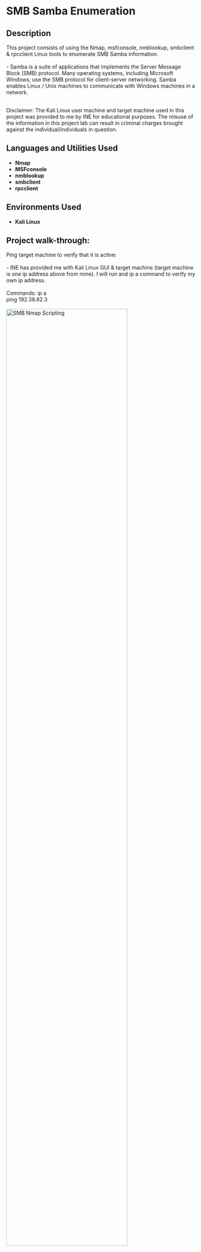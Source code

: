 <h1>SMB Samba Enumeration</h1>


<h2>Description</h2>
This project consists of using the Nmap, msfconsole, nmblookup, smbclient & rpcclient Linux tools to enumerate SMB Samba information. 
<br />
<br />
- Samba is a suite of applications that implements the Server Message Block (SMB) protocol. Many operating systems, including Microsoft Windows, use the SMB protocol for client-server networking. Samba enables Linux / Unix machines to communicate with Windows machines in a network.
<br />
<br />

Disclaimer: The Kali Linux user machine and target machine used in this project was provided to me by INE for educational purposes. The misuse of the information in this project lab can result in criminal charges brought against the individual/individuals in question.
<br />


<h2>Languages and Utilities Used</h2>

- <b>Nmap</b>
- <b>MSFconsole</b>
- <b>nmblookup</b>
- <b>smbclient</b>
- <b>rpcclient</b>


<h2>Environments Used </h2>

- <b>Kali Linux</b>

<h2>Project walk-through:</h2>

<p align="left">
Ping target machine to verify that it is active: <br/>
<br/>
- INE has provided me with Kali Linux GUI & target machine (target machine is one ip address above from mine).  I will run and ip a command to verify my own ip address. 
<br/>
<br/>
Commands: ip a
<br/>
ping 192.38.82.3
<br/>
<br/>
<img src="https://i.imgur.com/9RWD15O.png" height="80%" width="80%" alt="SMB Nmap Scripting" class="center"/>
<br />
<br />
<br />
<br />
<br />
<br />
<br />
Run Nmap scan on target machine to try to find open ports: <br/>
<br/>
- We can see that port 445 (SMB) and 139 are open.
<br/>
<br/>
Command: nmap 192.38.82.3
<br/>
<br/>
<img src="https://i.imgur.com/NrI3Get.png" height="80%" width="80%" alt="SMB Nmap Scripting" class="center"/>
<br />
<br />
<br />
<br />
<br />
<br />
<br />
Run Nmap scan that will enumerate further details for ports 445 & 139: <br/>
<br/>
- We can now see the version that port 139 & 445 are running.  It looks like some version of Samba 3.x - 4.x is running for these open ports.
<br/>
<br/>
Command: nmap 192.38.82.3 -p 445,139 -sV
<br/>
<br/>
<img src="https://i.imgur.com/2capKNz.png" height="80%" width="80%" alt="SMB Nmap Scripting" class="center"/>
<br />
<br />
<br />
<br />
<br />
<br />
<br />
Run Nmap scan that will enumerate open UDP ports: <br/>
<br/>
- The past Nmap scans were for tcp ports. I will now run an Nmap scan that will look for open UDP ports. This can be done by adding -sU to the command so that Nmap will specifically target open UDP ports.
<br/>
- UDP port scans usually take a long time, so I'll add --top-ports 25 in order to scan the top 25 ports so that the scan can be a bit faster for the purpose of the lab. --open means that the Nmap command will only enumerate open ports and not closed ports.
<br/>
- We can see that UDP port 137 is open, and it's version is Samba nmbd.
<br/>
<br/>
Command: nmap 192.38.82.3 -sU --top-port 25 --open -sV
<br/>
<br/>
<img src="https://i.imgur.com/aqGUO8Q.png" height="80%" width="80%" alt="SMB Nmap Scripting" class="center"/>
<br />
<br />
<br />
<br />
<br />
<br />
<br />
Run msfconsole (Metasploit Framework Console) to use as enumeration tool: <br/>
<br/>
- We will use the Metasploit Framework Console tool to enumerate the actual Samba version.
<br/>
<br/>
Command: msfconsole
<br/>
<br/>
<img src="https://i.imgur.com/x9ihQ8l.png" height="80%" width="80%" alt="SMB Nmap Scripting" class="center"/>
<br />
<br />
<br />
<br />
<br />
<br />
<br />
Run msfconsole (Metasploit Framework Console) to enumerate SMB version of the target machine: <br/>
<br/>
- While using the msfconsole tool, you can use the show options command as a way to get help with which commands can be used.
<br/>
- We can see the RHOSTS change to the target machine in the screenshot down below. Once I set the target host, I was able to use the command exploit to begin enumeration.
<br/>
- It looks like the SMB version of the target machine is Samba 4.3.11-Ubuntu.
<br/>
<br/>
Commands:  use auxiliary/scanner/smb/smb_version
<br/>
set rhosts 192.38.82.3
<br/>
exploit
<br/>
<br/>
<img src="https://i.imgur.com/Ei1Nyt2.png" height="80%" width="80%" alt="SMB Nmap Scripting" class="center"/>
<br />
<br />
<br />
<br />
<br />
<br />
<br />
Run nmblookup to find the NetBIOS computer name of Samba server: <br/>
<br/>
- nmblookup is used to query NetBIOS names and map them to IP addresses in a network using NetBIOS over TCP/IP queries.
<br/>
- The nmblookup command can display the hostname, workgroup and MAC address of the given IP address.
<br/>
- We can see that the computer name of the Samba server is SAMBA-RECON. The number 20 next the the NetBIOS name means that there is a Samba server that can be connected to.
<br/>
<br/>
Command:  nmblookup -A 192.38.82.3
<br/>
<br/>
<img src="https://i.imgur.com/IZHAhQW.png" height="80%" width="80%" alt="SMB Nmap Scripting" class="center"/>
<br />
<br />
<br />
<br />
<br />
<br />
<br />
Utilize the smbclient tool to verify if it is possible to connect to the Samba server: <br/>
<br/>
- The command below will check if a null session (-N) is possible on the Samba server. 
<br/>
- We can see that the command indeed enumerated a list of sharenames with IPC$ being one of them. This means that the Samba server does in fact allow null sessions.
<br/>
<br/>
Command:  smbclient -L 192.38.82.3 -N
<br/>
<br/>
<img src="https://i.imgur.com/8eNrCbT.png" height="80%" width="80%" alt="SMB Nmap Scripting" class="center"/>
<br />
<br />
<br />
<br />
<br />
<br />
<br />
Use the rpcclient tool to verify if it is possible to connect anonymously to the Samba server: <br/>
<br/>
- Since the command below didn't throw any errors and let me connect, this means that I was able to log into the Samba server anonymously (null session).
<br/>
<br/>
Command:  rpcclient -U "" -N 192.38.82.3
<br/>
<br/>
<img src="https://i.imgur.com/nyAaDpb.png" height="80%" width="80%" alt="SMB Nmap Scripting" class="center"/>
<br />
<br />
<br />
<br />
<br />
<br />
<br />


</p>
